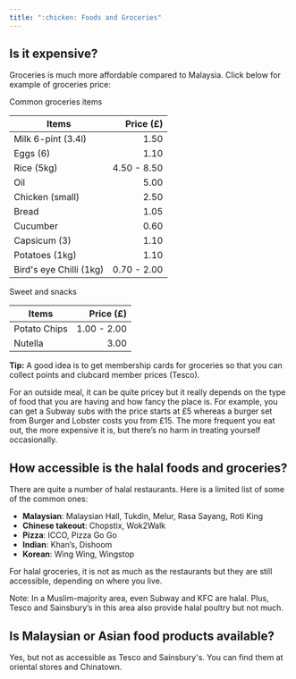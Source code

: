 ```yaml
---
title: ":chicken: Foods and Groceries"
---
```


## Is it expensive?

Groceries is much more affordable compared to Malaysia. Click below for example of groceries price:

<Accordion title="Groceries price example">

<Layout>

<div>

Common groceries items

| Items                   |   Price (£) |
| ----------------------- | ----------: |
| Milk 6-pint (3.4l)      |        1.50 |
| Eggs (6)                |        1.10 |
| Rice (5kg)              | 4.50 - 8.50 |
| Oil                     |        5.00 |
| Chicken (small)         |        2.50 |
| Bread                   |        1.05 |
| Cucumber                |        0.60 |
| Capsicum (3)            |        1.10 |
| Potatoes (1kg)          |        1.10 |
| Bird's eye Chilli (1kg) | 0.70 - 2.00 |

</div>

<div>

Sweet and snacks

| Items        |   Price (£) |
| ------------ | ----------: |
| Potato Chips | 1.00 - 2.00 |
| Nutella      |        3.00 |

</div>

</Layout>

</Accordion>

**Tip:** A good idea is to get membership cards for groceries so that you can collect points and clubcard member prices (Tesco).

For an outside meal, it can be quite pricey but it really depends on the type of food that you are having and how fancy the place is. For example, you can get a Subway subs with the price starts at £5 whereas a burger set from Burger and Lobster costs you from £15. The more frequent you eat out, the more expensive it is, but there’s no harm in treating yourself occasionally.

## How accessible is the halal foods and groceries?

There are quite a number of halal restaurants. Here is a limited list of some of the common ones:

- **Malaysian**: Malaysian Hall, Tukdin, Melur, Rasa Sayang, Roti King
- **Chinese takeout**: Chopstix, Wok2Walk
- **Pizza**: ICCO, Pizza Go Go
- **Indian**: Khan’s, Dishoom
- **Korean**: Wing Wing, Wingstop

For halal groceries, it is not as much as the restaurants but they are still accessible, depending on where you live.

Note: In a Muslim-majority area, even Subway and KFC are halal. Plus, Tesco and Sainsbury’s in this area also provide halal poultry but not much.

## Is Malaysian or Asian food products available?

Yes, but not as accessible as Tesco and Sainsbury's. You can find them at oriental stores and Chinatown.
